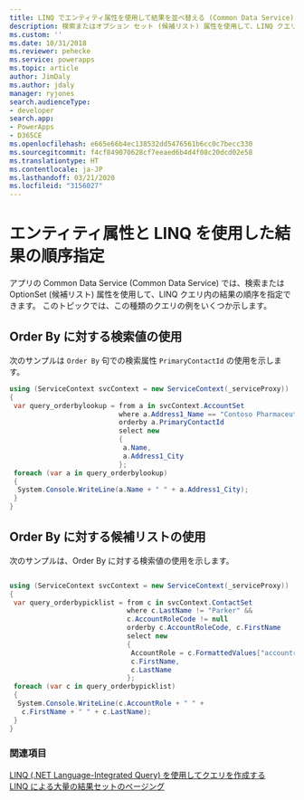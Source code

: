 ```yaml
---
title: LINQ でエンティティ属性を使用して結果を並べ替える (Common Data Service) | Microsoft Docs
description: 検索またはオプション セット (候補リスト) 属性を使用して、LINQ クエリ内の結果の順序を指定する方法を説明します。
ms.custom: ''
ms.date: 10/31/2018
ms.reviewer: pehecke
ms.service: powerapps
ms.topic: article
author: JimDaly
ms.author: jdaly
manager: ryjones
search.audienceType:
- developer
search.app:
- PowerApps
- D365CE
ms.openlocfilehash: e665e66b4ec138532dd5476561b6cc0c7becc330
ms.sourcegitcommit: f4cf849070628cf7eeaed6b4d4f08c20dcd02e58
ms.translationtype: HT
ms.contentlocale: ja-JP
ms.lasthandoff: 03/21/2020
ms.locfileid: "3156027"
---
```

# <a name="order-results-using-entity-attributes-with-linq"></a>エンティティ属性と LINQ を使用した結果の順序指定

アプリの Common Data Service (Common Data Service) では、検索または OptionSet (候補リスト) 属性を使用して、LINQ クエリ内の結果の順序を指定できます。 このトピックでは、この種類のクエリの例をいくつか示します。  
  
## <a name="using-a-lookup-value-to-order-by"></a>Order By に対する検索値の使用  

次のサンプルは `Order By`  句での検索属性 `PrimaryContactId` の使用を示します。  
  
```csharp
using (ServiceContext svcContext = new ServiceContext(_serviceProxy))
{
 var query_orderbylookup = from a in svcContext.AccountSet
                           where a.Address1_Name == "Contoso Pharmaceuticals"
                           orderby a.PrimaryContactId
                           select new
                           {
                            a.Name,
                            a.Address1_City
                           };
 foreach (var a in query_orderbylookup)
 {
  System.Console.WriteLine(a.Name + " " + a.Address1_City);
 }
}

```
  
## <a name="using-a-picklist-to-order-by"></a>Order By に対する候補リストの使用  

次のサンプルは、Order By に対する検索値の使用を示します。  
  
```csharp

using (ServiceContext svcContext = new ServiceContext(_serviceProxy))
{
 var query_orderbypicklist = from c in svcContext.ContactSet
                             where c.LastName != "Parker" &&
                             c.AccountRoleCode != null
                             orderby c.AccountRoleCode, c.FirstName
                             select new
                             {
                              AccountRole = c.FormattedValues["accountrolecode"],
                              c.FirstName,
                              c.LastName
                             };
 foreach (var c in query_orderbypicklist)
 {
  System.Console.WriteLine(c.AccountRole + " " +
   c.FirstName + " " + c.LastName);
 }
}
```
  
### <a name="see-also"></a>関連項目  
 [LINQ (.NET Language-Integrated Query) を使用してクエリを作成する](build-queries-with-linq-net-language-integrated-query.md)   
 [LINQ による大量の結果セットのページング](page-large-result-sets-linq.md)